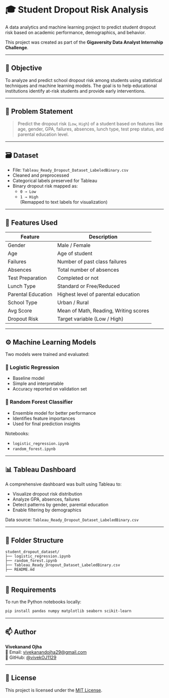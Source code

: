 # 🎓 Student Dropout Risk Analysis

A data analytics and machine learning project to predict student dropout risk based on academic performance, demographics, and behavior.

This project was created as part of the **Gigaversity Data Analyst Internship Challenge**.

---

## 📌 Objective

To analyze and predict school dropout risk among students using statistical techniques and machine learning models. The goal is to help educational institutions identify at-risk students and provide early interventions.

---

## 🧩 Problem Statement

> Predict the dropout risk (`Low`, `High`) of a student based on features like age, gender, GPA, failures, absences, lunch type, test prep status, and parental education level.

---

## 🗃️ Dataset

- File: `Tableau_Ready_Dropout_Dataset_LabeledBinary.csv`
- Cleaned and preprocessed
- Categorical labels preserved for Tableau
- Binary dropout risk mapped as:
  - `0 → Low`
  - `1 → High`  
  (Remapped to text labels for visualization)

---

## 🧠 Features Used

| Feature               | Description                              |
|-----------------------|------------------------------------------|
| Gender                | Male / Female                            |
| Age                   | Age of student                           |
| Failures              | Number of past class failures            |
| Absences              | Total number of absences                 |
| Test Preparation      | Completed or not                         |
| Lunch Type            | Standard or Free/Reduced                 |
| Parental Education    | Highest level of parental education      |
| School Type           | Urban / Rural                            |
| Avg Score             | Mean of Math, Reading, Writing scores    |
| Dropout Risk          | Target variable (Low / High)             |

---

## ⚙️ Machine Learning Models

Two models were trained and evaluated:

### 🔸 Logistic Regression
- Baseline model
- Simple and interpretable
- Accuracy reported on validation set

### 🔸 Random Forest Classifier
- Ensemble model for better performance
- Identifies feature importances
- Used for final prediction insights

Notebooks:
- `logistic_regression.ipynb`
- `random_forest.ipynb`

---

## 📊 Tableau Dashboard

A comprehensive dashboard was built using Tableau to:

- Visualize dropout risk distribution
- Analyze GPA, absences, failures
- Detect patterns by gender, parental education
- Enable filtering by demographics

Data source: `Tableau_Ready_Dropout_Dataset_LabeledBinary.csv`

---

## 📂 Folder Structure

```
student_dropout_dataset/
├── logistic_regression.ipynb
├── random_forest.ipynb
├── Tableau_Ready_Dropout_Dataset_LabeledBinary.csv
├── README.md
```

---

## 🧪 Requirements

To run the Python notebooks locally:

```bash
pip install pandas numpy matplotlib seaborn scikit-learn
```

---

## 📫 Author

**Vivekanand Ojha**  
📧 Email: vivekanandojha29@gmail.com  
🔗 GitHub: [@vivekOJ1129](https://github.com/vivekOJ1129)

---

## 📄 License

This project is licensed under the [MIT License](https://opensource.org/licenses/MIT).
